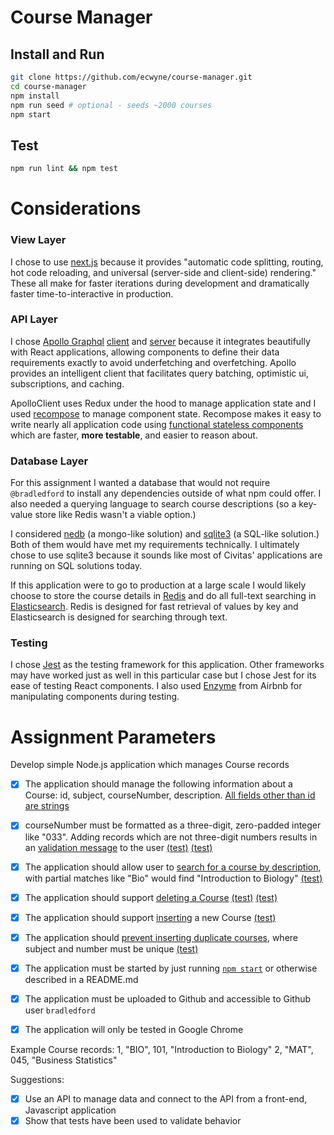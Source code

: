 # Course Manager

## Install and Run
```bash
git clone https://github.com/ecwyne/course-manager.git
cd course-manager
npm install
npm run seed # optional - seeds ~2000 courses
npm start
```

## Test
```bash
npm run lint && npm test
```

# Considerations
### View Layer
I chose to use [next.js](https://github.com/zeit/next.js) because it provides "automatic code splitting, routing, hot code reloading, and universal (server-side and client-side) rendering." These all make for faster iterations during development and dramatically faster time-to-interactive in production.

### API Layer
I chose [Apollo Graphql](http://dev.apollodata.com/) [client](http://dev.apollodata.com/react/) and [server](http://dev.apollodata.com/tools/) because it integrates beautifully with React applications, allowing components to define their data requirements exactly to avoid underfetching and overfetching. Apollo provides an intelligent client that facilitates query batching, optimistic ui, subscriptions, and caching.

ApolloClient uses Redux under the hood to manage application state and I used [recompose](https://github.com/acdlite/recompose) to manage component state. Recompose makes it easy to write nearly all application code using [functional stateless components](https://facebook.github.io/react/docs/components-and-props.html#functional-and-class-components) which are faster, __more testable__, and easier to reason about.

### Database Layer
For this assignment I wanted a database that would not require `@bradledford` to install any dependencies outside of what npm could offer. I also needed a querying language to search course descriptions (so a key-value store like Redis wasn't a viable option.)

I considered [nedb](https://github.com/louischatriot/nedb) (a mongo-like solution) and [sqlite3](https://github.com/mapbox/node-sqlite3) (a SQL-like solution.) Both of them would have met my requirements technically. I ultimately chose to use sqlite3 because it sounds like most of Civitas' applications are running on SQL solutions today.

If this application were to go to production at a large scale I would likely choose to store the course details in [Redis](https://redis.io/) and do all full-text searching in [Elasticsearch](https://www.elastic.co/products/elasticsearch). Redis is designed for fast retrieval of values by key and Elasticsearch is designed for searching through text.

### Testing
I chose [Jest](https://facebook.github.io/jest/) as the testing framework for this application. Other frameworks may have worked just as well in this particular case but I chose Jest for its ease of testing React components. I also used [Enzyme](http://airbnb.io/enzyme/) from Airbnb for manipulating components during testing.

# Assignment Parameters
Develop simple Node.js application which manages Course records
- [x] The application should manage the following information about a Course: id, subject, courseNumber, description. [All fields other than id are strings](https://github.com/ecwyne/course-manager/blob/master/api/graphql/schema.js#L5-L10)
- [x] courseNumber must be formatted as a three-digit, zero-padded integer like "033". Adding records which are not three-digit numbers results in an [validation message](https://github.com/ecwyne/course-manager/blob/master/components/CoursesManager/components/CoursesManagerCreator.js#L31) to the user [(test)](https://github.com/ecwyne/course-manager/blob/master/api/__tests__/schema.test.js#L70-L72) [(test)](https://github.com/ecwyne/course-manager/blob/master/components/CoursesManager/components/CoursesManagerCreator.test.js#L15-L31)
- [x] The application should allow user to [search for a course by description](https://github.com/ecwyne/course-manager/blob/master/api/data/coursesDb.js#L43-L46), with partial matches like "Bio" would find "Introduction to Biology" [(test)](https://github.com/ecwyne/course-manager/blob/master/api/__tests__/schema.test.js#L62-L64)
- [x] The application should support [deleting a Course](https://github.com/ecwyne/course-manager/blob/master/api/data/coursesDb.js#L33-L36) [(test)](https://github.com/ecwyne/course-manager/blob/master/api/__tests__/schema.test.js#L74-L80) [(test)](https://github.com/ecwyne/course-manager/blob/master/components/CoursesManager/components/CoursesManagerResults.test.js#L22-L24)
- [x] The application should support [inserting](https://github.com/ecwyne/course-manager/blob/master/api/data/coursesDb.js#L27-L31) a new Course [(test)](https://github.com/ecwyne/course-manager/blob/master/api/__tests__/schema.test.js#L54-L56)
- [x] The application should [prevent inserting duplicate courses](https://github.com/ecwyne/course-manager/blob/master/api/graphql/resolvers.js#L13), where subject and number must be unique [(test)](https://github.com/ecwyne/course-manager/blob/master/api/__tests__/schema.test.js#L66-L68)
- [x] The application must be started by just running [`npm start`](https://github.com/ecwyne/course-manager/blob/master/package.json#L8) or otherwise described in a README.md
- [x] The application must be uploaded to Github and accessible to Github user `bradledford`
- [x] The application will only be tested in Google Chrome



Example Course records:
1, "BIO", 101, "Introduction to Biology"
2, "MAT", 045, "Business Statistics"


Suggestions:
- [x] Use an API to manage data and connect to the API from a front-end, Javascript application
- [x] Show that tests have been used to validate behavior
